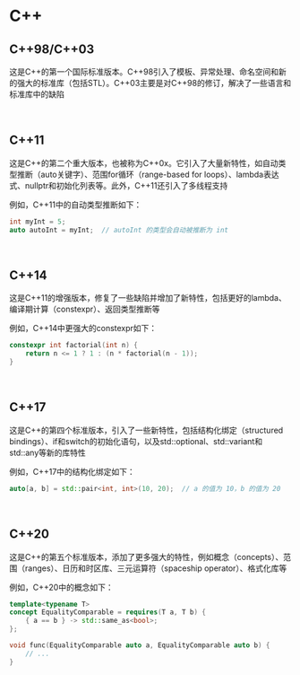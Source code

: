 &emsp;
# C++

## C++98/C++03
这是C++的第一个国际标准版本。C++98引入了模板、异常处理、命名空间和新的强大的标准库（包括STL）。C++03主要是对C++98的修订，解决了一些语言和标准库中的缺陷

&emsp;
## C++11
这是C++的第二个重大版本，也被称为C++0x。它引入了大量新特性，如自动类型推断（auto关键字）、范围for循环（range-based for loops）、lambda表达式、nullptr和初始化列表等。此外，C++11还引入了多线程支持

例如，C++11中的自动类型推断如下：
```c++
int myInt = 5;
auto autoInt = myInt;  // autoInt 的类型会自动被推断为 int
```

&emsp;
## C++14
这是C++11的增强版本，修复了一些缺陷并增加了新特性，包括更好的lambda、编译期计算（constexpr）、返回类型推断等

例如，C++14中更强大的constexpr如下：
```c++
constexpr int factorial(int n) {
    return n <= 1 ? 1 : (n * factorial(n - 1));
}
```

&emsp;
## C++17
这是C++的第四个标准版本，引入了一些新特性，包括结构化绑定（structured bindings）、if和switch的初始化语句，以及std::optional、std::variant和std::any等新的库特性

例如，C++17中的结构化绑定如下：
```c++
auto[a, b] = std::pair<int, int>(10, 20);  // a 的值为 10，b 的值为 20
```

&emsp;
## C++20
这是C++的第五个标准版本，添加了更多强大的特性，例如概念（concepts）、范围（ranges）、日历和时区库、三元运算符（spaceship operator）、格式化库等

例如，C++20中的概念如下：
```c++
template<typename T>
concept EqualityComparable = requires(T a, T b) {
    { a == b } -> std::same_as<bool>;
};

void func(EqualityComparable auto a, EqualityComparable auto b) {
    // ...
}
```